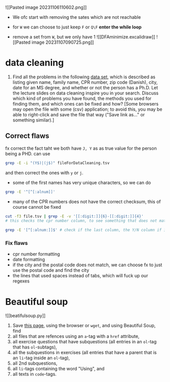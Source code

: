 ![[Pasted image 20231106110602.png]]
- We ofc start with removing the sates which are not reachable
- for `W` we can choose to just keep `F` or `Q\F`
**enter the while loop**

- remove a set from `W`, but we only have 1
![[DFAminimize.excalidraw]]
![[Pasted image 20231107090725.png]]
# data cleaning
1. Find all the problems in the following [data set](https://imada.sdu.dk/u/kslarsen/dm565/Files/fileForDataCleaning.tsv), which is described as listing given name, family name, CPR number, zip code (Danish), city, date for an MS degree, and whether or not the person has a Ph.D. Let the lecture slides on data cleaning inspire you in your search. Discuss which kind of problems you have found, the methods you used for finding them, and which ones can be fixed and how? [Some browsers may open the file with some (csv) application; to avoid this, you may be able to right-click and save the file that way ("Save link as..." or something similar).]
## Correct flaws
fx correct the fact taht we both have `J, Y` as as true value for the person being a PHD. can use
```bash
grep -E -i "(Y$)|(j$)" fileForDataCleaning.tsv
```
and then correct the ones with `y` or `j`.

- some of the first names has very unique characters, so we can do 
```bash
grep -E '^[^[:alnum]]'
```
- many of the CPR numbers does not have the correct checksum, this of course cannot be fixed
```bash
cut -f3 file.tsv | grep -E -v '[[:digit:]]{6}-[[:digit:]]{4}'
# this checks the cpr number column, to see something that does not match the cpr-number format

grep -E '[^[:alnum:]]$' # check if the last column, the Y/N column if it actually has a alphanumeric character
```
### Fix flaws
- cpr number formatting
- date formatting
- if the city and the postal code does not match, we can choose fx to just use the postal code and find the city
- the lines that used spaces instead of tabs, which will fuck up our regexes
# Beautiful soup
![[beatifulsoup.py]]
1. Save [this page](https://imada.sdu.dk/u/kslarsen/dm565/E04.php), using the browser or `wget`, and using Beautiful Soup, find
2. all files that are refences using an `a`-tag with a `href` attribute,
3. all exercise questions that have subquestions (all entries in an `ol`-tag that has `ol`-subtags),
4. all the subquestions in exercises (all entries that have a parent that is an `li`-tag inside an `ol`-tag),
5. all 2nd subquestions,
6. all `li`-tags containing the word "Using", and
7. all texts in `code`-tags.